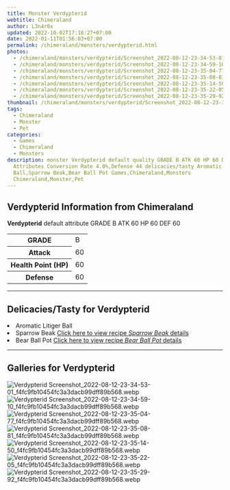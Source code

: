 ```yaml
---
title: Monster Verdypterid
webtitle: Chimeraland
author: L3n4r0x
updated: 2022-10-02T17:18:27+07:00
date: 2022-01-11T01:56:03+07:00
permalink: /chimeraland/monsters/verdypterid.html
photos:
  - /chimeraland/monsters/verdypterid/Screenshot_2022-08-12-23-34-53-01_f4fc9fb10454fc3a3dacb99dff89b568.webp
  - /chimeraland/monsters/verdypterid/Screenshot_2022-08-12-23-34-59-10_f4fc9fb10454fc3a3dacb99dff89b568.webp
  - /chimeraland/monsters/verdypterid/Screenshot_2022-08-12-23-35-04-77_f4fc9fb10454fc3a3dacb99dff89b568.webp
  - /chimeraland/monsters/verdypterid/Screenshot_2022-08-12-23-35-08-81_f4fc9fb10454fc3a3dacb99dff89b568.webp
  - /chimeraland/monsters/verdypterid/Screenshot_2022-08-12-23-35-14-50_f4fc9fb10454fc3a3dacb99dff89b568.webp
  - /chimeraland/monsters/verdypterid/Screenshot_2022-08-12-23-35-22-05_f4fc9fb10454fc3a3dacb99dff89b568.webp
  - /chimeraland/monsters/verdypterid/Screenshot_2022-08-12-23-35-29-92_f4fc9fb10454fc3a3dacb99dff89b568.webp
thumbnail: /chimeraland/monsters/verdypterid/Screenshot_2022-08-12-23-34-53-01_f4fc9fb10454fc3a3dacb99dff89b568.webp
tags:
  - Chimeraland
  - Monster
  - Pet
categories:
  - Games
  - Chimeraland
  - Monsters
description: monster Verdypterid default quality GRADE B ATK 60 HP 60 DEF 60
  Attributes Conversion Rate 4.0%,Defense 44 delicacies/tasty Aromatic Litiger
  Ball,Sparrow Beak,Bear Ball Pot Games,Chimeraland,Monsters
  Chimeraland,Monster,Pet
---
```


<section id="bootstrap-wrapper"><link rel="stylesheet" href="https://rawcdn.githack.com/dimaslanjaka/Web-Manajemen/bb6505ea081a75a7c845f65fb9d939276931c82f/css/bootstrap-4.5-wrapper.css"/><h2>Verdypterid Information from Chimeraland</h2><p><b>Verdypterid</b> default attribute GRADE B ATK 60 HP 60 DEF 60<table><tr><th>GRADE</th><td>B</td></tr><tr><th>Attack</th><td>60</td></tr><tr><th>Health Point (HP)</th><td>60</td></tr><tr><th>Defense</th><td>60</td></tr></table></p><hr/><h2>Delicacies/Tasty for Verdypterid</h2><li class="d-flex justify-content-between">Aromatic Litiger Ball </li><li class="d-flex justify-content-between">Sparrow Beak <a href="/chimeraland/recipes/sparrow-beak.html">Click here to view recipe <i>Sparrow Beak</i> details</a></li><li class="d-flex justify-content-between">Bear Ball Pot <a href="/chimeraland/recipes/bear-ball-pot.html">Click here to view recipe <i>Bear Ball Pot</i> details</a></li><hr/><div id="gallery"><h2>Galleries for Verdypterid</h2><div class="row"><div class="col-lg-6 col-12"><img src="/chimeraland/monsters/verdypterid/Screenshot_2022-08-12-23-34-53-01_f4fc9fb10454fc3a3dacb99dff89b568.webp" alt="Verdypterid Screenshot_2022-08-12-23-34-53-01_f4fc9fb10454fc3a3dacb99dff89b568.webp"/></div><div class="col-lg-6 col-12"><img src="/chimeraland/monsters/verdypterid/Screenshot_2022-08-12-23-34-59-10_f4fc9fb10454fc3a3dacb99dff89b568.webp" alt="Verdypterid Screenshot_2022-08-12-23-34-59-10_f4fc9fb10454fc3a3dacb99dff89b568.webp"/></div><div class="col-lg-6 col-12"><img src="/chimeraland/monsters/verdypterid/Screenshot_2022-08-12-23-35-04-77_f4fc9fb10454fc3a3dacb99dff89b568.webp" alt="Verdypterid Screenshot_2022-08-12-23-35-04-77_f4fc9fb10454fc3a3dacb99dff89b568.webp"/></div><div class="col-lg-6 col-12"><img src="/chimeraland/monsters/verdypterid/Screenshot_2022-08-12-23-35-08-81_f4fc9fb10454fc3a3dacb99dff89b568.webp" alt="Verdypterid Screenshot_2022-08-12-23-35-08-81_f4fc9fb10454fc3a3dacb99dff89b568.webp"/></div><div class="col-lg-6 col-12"><img src="/chimeraland/monsters/verdypterid/Screenshot_2022-08-12-23-35-14-50_f4fc9fb10454fc3a3dacb99dff89b568.webp" alt="Verdypterid Screenshot_2022-08-12-23-35-14-50_f4fc9fb10454fc3a3dacb99dff89b568.webp"/></div><div class="col-lg-6 col-12"><img src="/chimeraland/monsters/verdypterid/Screenshot_2022-08-12-23-35-22-05_f4fc9fb10454fc3a3dacb99dff89b568.webp" alt="Verdypterid Screenshot_2022-08-12-23-35-22-05_f4fc9fb10454fc3a3dacb99dff89b568.webp"/></div><div class="col-lg-6 col-12"><img src="/chimeraland/monsters/verdypterid/Screenshot_2022-08-12-23-35-29-92_f4fc9fb10454fc3a3dacb99dff89b568.webp" alt="Verdypterid Screenshot_2022-08-12-23-35-29-92_f4fc9fb10454fc3a3dacb99dff89b568.webp"/></div></div></div></section>